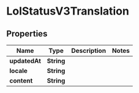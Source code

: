 

# LolStatusV3Translation


## Properties

| Name | Type | Description | Notes |
|------------ | ------------- | ------------- | -------------|
|**updatedAt** | **String** |  |  |
|**locale** | **String** |  |  |
|**content** | **String** |  |  |



